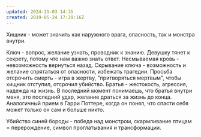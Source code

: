 ```yaml
---
updated: 2024-11-03 14:35
created: 2019-05-24 17:29:16Z
---
```


Хищник - может значить как наружного врага, опасность, так и монстра внутри.

Ключ - вопрос, желание узнать, проводник к знанию. Девушку тянет к секрету, потому что нам важно знать ответ. Несмываемая кровь - невозможность вернуться назад. Скрывание ключа - возможность и желание спрятаться от опасности, избежать трагедии. Просьба отсрочить смерть - игра в жертву, "притворяться мертвым", чтобы хищник отступил, отсрочил убийство. Братья - жестокость, агрессия, надежда на жизнь. В последний момент понимаешь, что братья внутри меня, это последний удар, желание драться за жизнь до конца. Аналогичный прием в Гарри Поттере, когда он понял, что спасти себя может только он сам и больше никто.

Убийство синей бороды - победа над монстром, скармливание птицам = перерождение, символ проглатывания и трансформации.